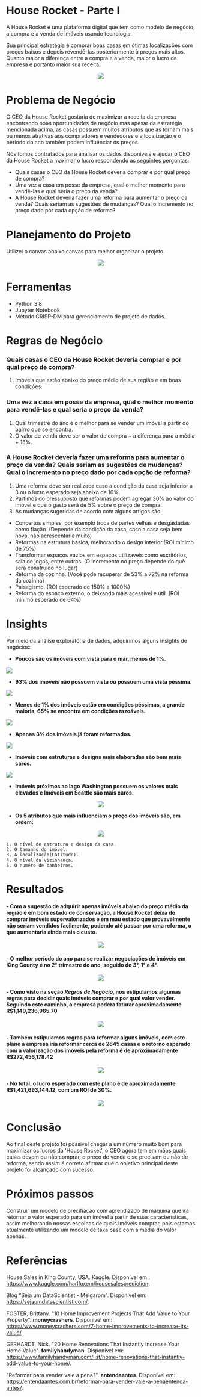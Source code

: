 # House Rocket - Parte I
A House Rocket é uma plataforma digital que tem como modelo de negócio, a compra e a venda de imóveis usando tecnologia.

Sua principal estratégia é comprar boas casas em ótimas localizações com preços baixos e depois revendê-las posteriormente à preços mais altos. Quanto maior a diferença entre a compra e a venda, maior o lucro da empresa e portanto maior sua receita.
<p align="center">
  <img src="https://www.shopise.com/wp-content/uploads/ngg_featured/Tips-to-sell-your-property-fast-and-easy.jpg">
</p>


# Problema de Negócio
O CEO da House Rocket gostaria de maximizar a receita da empresa encontrando boas oportunidades de negócio mas apesar da estratégia mencionada acima, as casas possuem muitos atributos que as tornam mais ou menos atrativas aos compradores e vendedores e a localização e o período do ano também podem influenciar os preços.

Nós fomos contratados para analisar os dados disponíveis e ajudar o CEO da House Rocket a maximar o lucro respondendo as seguintes perguntas:

- Quais casas o CEO da House Rocket deveria comprar e por qual preço de compra?
- Uma vez a casa em posse da empresa, qual o melhor momento para vendê-las e qual seria o preço da venda?
- A House Rocket deveria fazer uma reforma para aumentar o preço da venda? Quais seriam as sugestões de mudanças? Qual o incremento no preço dado por cada opção de reforma?


# Planejamento do Projeto
Utilizei o canvas abaixo canvas para melhor organizar o projeto.

<p align="center">
  <img src="https://github.com/leorviana/imoveis_house_rocket/blob/main/canvas_ds.png">
</p>

# Ferramentas
 - Python 3.8
 - Jupyter Notebook
 - Método CRISP-DM para gerenciamento de projeto de dados.

# Regras de Negócio

### Quais casas o CEO da House Rocket deveria comprar e por qual preço de compra?
1. Imóveis que estão abaixo do preço médio de sua região e em boas condições.


### Uma vez a casa em posse da empresa, qual o melhor momento para vendê-las e qual seria o preço da venda?
1. Qual trimestre do ano é o melhor para se vender um imóvel a partir do bairro que se encontra.
2. O valor de venda deve ser o valor de compra + a diferença para a média + 15%.


### A House Rocket deveria fazer uma reforma para aumentar o preço da venda? Quais seriam as sugestões de mudanças? Qual o incremento no preço dado por cada opção de reforma?
1. Uma reforma deve ser realizada caso a condição da casa seja inferior a 3 ou o lucro esperado seja abaixo de 10%.
2. Partimos do pressuposto que reformas podem agregar 30% ao valor do imóvel e que o gasto será de 5% sobre o preço de compra.
3. As mudanças sugeridas de acordo com alguns artigos são:
- Concertos simples, por exemplo troca de partes velhas e desgastadas como fiação. (Depende da condição da casa, caso a casa seja bem nova, não acrescentaria muito)
- Reformas na estrutura basica, melhorando o design interior.(ROI mínimo de 75%)
- Transformar espaços vazios em espaços utilizaveis como escritórios, sala de jogos, entre outros. (O incremento no preço depende do quê será construído no lugar)
- Reforma da cozinha. (Você pode recuperar de 53% a 72% na reforma da cozinha)
- Paisagismo. (ROI esperado de 150% a 1000%)
- Reforma do espaço externo, o deixando mais acessível e útil. (ROI mínimo esperado de 64%)


# Insights
Por meio da análise exploratória de dados, adquirimos alguns insights de negócios:

- **Poucos são os imóveis com vista para o mar, menos de 1%.**
<p align="left">
  <img src="https://github.com/leorviana/imoveis_house_rocket/blob/main/images/hist_waterfront.png">
</p>



- **93% dos imóveis não possuem vista ou possuem uma vista péssima.**
<p align="left">
  <img src="https://github.com/leorviana/imoveis_house_rocket/blob/main/images/hist_view.png">
</p>



- **Menos de 1% dos imóveis estão em condições péssimas, a grande maioria, 65% se encontra em condições razoáveis.**
<p align="left">
  <img src="https://github.com/leorviana/imoveis_house_rocket/blob/main/images/hist_condicao.png">
</p>



- **Apenas 3% dos imóveis já foram reformados.**
<p align="left">
  <img src="https://github.com/leorviana/imoveis_house_rocket/blob/main/images/hist_ja_reformado.png">
</p>



- **Imóveis com estruturas e designs mais elaboradas são bem mais caros.**
<p align="left">
  <img src="https://github.com/leorviana/imoveis_house_rocket/blob/main/images/grade.png">
</p>



- **Imóveis próximos ao lago Washington possuem os valores mais elevados e Imóveis em Seattle são mais caros.**
<p align="center">
  <img src="https://github.com/leorviana/imoveis_house_rocket/blob/main/images/mapa_kc.png">
</p>



- **Os 5 atributos que mais influenciam o preço dos imóveis são, em ordem:**
<p align="center">
  <img src="https://github.com/leorviana/imoveis_house_rocket/blob/main/images/correlacao.png">
</p>

    1. O nível de estrutura e design da casa.
    2. O tamanho do imóvel.
    3. A localização(Latitude).
    4. O nível da vizinhança.
    5. O numéro de banheiros.



# Resultados

#### - Com a sugestão de adquirir apenas imóveis abaixo do preço médio da região e em bom estado de conservação, a House Rocket deixa de comprar imóveis supervalorizados e em mau estado que provavelmente não seriam vendidos facilmente, podendo até passar por uma reforma, o que aumentaria ainda mais o custo.
<p align="center">
  <img src="https://github.com/leorviana/imoveis_house_rocket/blob/main/images/df_1.png">
</p>


#### - O melhor período do ano para se realizar negociações de imóveis em King County é no 2° trimestre do ano, seguido do 3°, 1° e 4°.
<p align="center">
  <img src="https://github.com/leorviana/imoveis_house_rocket/blob/main/images/melhor_epoca.png">
</p>


#### - Como visto na seção *Regras de Negócio*, nos estipulamos algumas regras para decidir quais imóveis comprar e por qual valor vender. Seguindo este caminho, a empresa podera faturar aproximadamente R$1,149,236,965.70
<p align="center">
  <img src="https://github.com/leorviana/imoveis_house_rocket/blob/main/images/df_2.png">
</p>


#### - Também estipulamos regras para reformar alguns imóveis, com este plano a empresa iria reformar cerca de 2845 casas e o retorno esperado com a valorização dos imóveis pela reforma é de aproximadamente R$272,456,178.42
<p align="center">
  <img src="https://github.com/leorviana/imoveis_house_rocket/blob/main/images/df_ref.png">
</p>


#### - No total, o lucro esperado com este plano é de aproximadamente R$1,421,693,144.12, com um ROI de 30%.
<p align="center">
  <img src="https://github.com/leorviana/imoveis_house_rocket/blob/main/images/retorno_esperado.png">
</p>


# Conclusão
Ao final deste projeto foi possível chegar a um número muito bom para maximizar os lucros da 'House Rocket', o CEO agora tem em mãos quais casas devem ou não comprar, o preço de venda e se precisam ou não de reforma, sendo assim é correto afirmar que o objetivo principal deste projeto foi alcançado com sucesso.


# Próximos passos
Construir um modelo de precifiação com aprendizado de máquina que irá retornar o valor esperado para um imóvel a partir de suas características, assim melhorando nossas escolhas de quais imóveis comprar, pois estamos atualmente utilizando um modelo de taxa base com a média do valor apenas.


# Referências
House Sales in King County, USA. Kaggle. Disponível em : <https://www.kaggle.com/harlfoxem/housesalesprediction>.

Blog “Seja um DataScientist - Meigarom”. Disponível em: <https://sejaumdatascientist.com/>.

FOSTER, Brittany. "10 Home Improvement Projects That Add Value to Your Property". **moneycrashers**. Disponível em: <https://www.moneycrashers.com/7-home-improvements-to-increase-its-value/>.

GERHARDT, Nick. "20 Home Renovations That Instantly Increase Your Home Value". **familyhandyman**. Disponível em: <https://www.familyhandyman.com/list/home-renovations-that-instantly-add-value-to-your-home/>.

"Reformar para vender vale a pena?". **entendaantes**. Disponível em: <https://entendaantes.com.br/reformar-para-vender-vale-a-penaentenda-antes/>.
